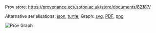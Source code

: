 
Prov store: https://provenance.ecs.soton.ac.uk/store/documents/82187/

Alternative serialisations: [json](https://provenance.ecs.soton.ac.uk/store/documents/82187.json), [turtle](https://provenance.ecs.soton.ac.uk/store/documents/82187.ttl),
Graph: [svg](https://provenance.ecs.soton.ac.uk/store/documents/82187.svg), [PDF](https://provenance.ecs.soton.ac.uk/store/documents/82187.pdf), [png](https://provenance.ecs.soton.ac.uk/store/documents/82187.png)

![Prov Graph](https://provenance.ecs.soton.ac.uk/store/documents/82187.png)

        